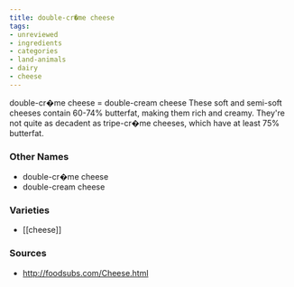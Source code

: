 ```yaml
---
title: double-cr�me cheese
tags:
- unreviewed
- ingredients
- categories
- land-animals
- dairy
- cheese
---
```

double-cr�me cheese = double-cream cheese These soft and semi-soft cheeses contain 60-74% butterfat, making them rich and creamy. They're not quite as decadent as tripe-cr�me cheeses, which have at least 75% butterfat.

### Other Names

* double-cr�me cheese
* double-cream cheese

### Varieties

* [[cheese]]

### Sources
* http://foodsubs.com/Cheese.html
